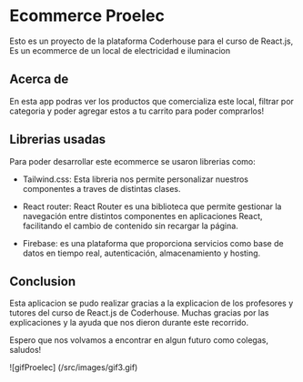 # Ecommerce Proelec

Esto es un proyecto de la plataforma Coderhouse para el curso de React.js, Es un ecommerce de un local de electricidad e iluminacion

## Acerca de

En esta app podras ver los productos que comercializa este local, filtrar por categoria y poder agregar estos a tu carrito para poder comprarlos!

## Librerias usadas

Para poder desarrollar este ecommerce se usaron librerias como:

* Tailwind.css: Esta libreria nos permite personalizar nuestros componentes a traves de distintas clases.

* React router: React Router es una biblioteca que permite gestionar la navegación entre distintos componentes en aplicaciones React, facilitando el cambio de contenido sin recargar la página.

* Firebase: es una plataforma que proporciona servicios como base de datos en tiempo real, autenticación, almacenamiento y hosting. 


## Conclusion

Esta aplicacion se pudo realizar gracias a la explicacion de los profesores y tutores del curso de React.js de Coderhouse. Muchas gracias por las explicaciones y la ayuda que nos dieron durante este recorrido.

Espero que nos volvamos a encontrar en algun futuro como colegas, saludos!


![gifProelec] (/src/images/gif3.gif)